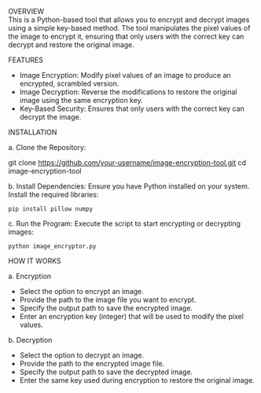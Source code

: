 OVERVIEW   
This is a Python-based tool that allows you to encrypt and decrypt images using a simple key-based method. The tool manipulates the pixel values of the image to encrypt it, ensuring that only users with the correct key can decrypt and restore the original image.

FEATURES 

   - Image Encryption: Modify pixel values of an image to produce an encrypted, scrambled version.
   - Image Decryption: Reverse the modifications to restore the original image using the same encryption key.
   - Key-Based Security: Ensures that only users with the correct key can decrypt the image.

INSTALLATION 

a. Clone the Repository:

   git clone https://github.com/your-username/image-encryption-tool.git
   cd image-encryption-tool

b. Install Dependencies:
   Ensure you have Python installed on your system. Install the required libraries:

    pip install pillow numpy

c. Run the Program:
   Execute the script to start encrypting or decrypting images:

    python image_encryptor.py

HOW IT WORKS

a.  Encryption

   - Select the option to encrypt an image.
   - Provide the path to the image file you want to encrypt.
   - Specify the output path to save the encrypted image.
   - Enter an encryption key (integer) that will be used to modify the pixel values.

b.  Decryption

   - Select the option to decrypt an image.
   - Provide the path to the encrypted image file.
   - Specify the output path to save the decrypted image.
   - Enter the same key used during encryption to restore the original image.




